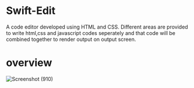 # Swift-Edit

A code editor developed using HTML and CSS. Different areas are provided to write html,css and javascript codes seperately and that code will be combined together to render output on output screen.

# overview

![Screenshot (910)](https://github.com/hellypatel103/Swift-Edit/assets/139886089/4e3ac7dd-09e3-4a0f-8188-dd637201cfac)
